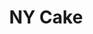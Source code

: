---
title: NY Cake 
type: portfolio
client: NY Cake
description: Assortment of print and graphic design projects
role: Communications Designer 
tools: Adobe Creative Suite    
category: communications-design
media: Graphic Design | Illustration | Digital Design | Marketing | Content Management 
dateStart: Winter 2016
dateEnd: Winter 2020
image: /projects/ny-cake/thumbnail.png
tags: Graphic Design, Illustration, Digital Design, Marketing, Content Management 
cModules: {
     moduleOne: { 
        item: image, 
        header: ,
        class: "col-xs-12 col-sm-12 col-md-5 col-lg-5 card-mockup",
        image: "/projects/ny-cake/nyc-show_front.png",
        style: "margin-left: auto;"
    },

    moduleTwo: { 
          item: image, 
        header: ,
        class: "col-xs-12 col-sm-12 col-md-5 col-lg-5 card-mockup",
        image: "/projects/ny-cake/nyc-show_back.png",
        style: "margin-right: auto;"
    },

    moduleThree: { 
        item: image, 
        header: ,
        class: "col-xs-12 col-sm-12 col-md-5 col-lg-5 card-mockup",
        image: "/projects/ny-cake/nyc-cafe_table-sign_front.png",
        style: "margin-left: auto;"
    },
    moduleFour: { 
        item: image, 
        header: ,
        class: "col-xs-12 col-sm-12 col-md-5 col-lg-5 card-mockup",
        image: "/projects/ny-cake/nyc-cafe_table-sign_back.png",
        style: "margin-right: auto;"
    },

    moduleFive: { 
       item: image, 
        header: ,
        class: "col-xs-12 col-sm-12 col-md-5 col-lg-5 card-mockup",
        image: "/projects/ny-cake/nyc-cafe_social-flyer_front.png",
        style: "margin-left: auto;"
    },
    moduleSix: { 
        item: image, 
        header: ,
        class: "col-xs-12 col-sm-12 col-md-5 col-lg-5 card-mockup",
        image: "/projects/ny-cake/nyc-cafe_social-flyer_back.png",
        style: "margin-right: auto;"
    },

    moduleSeven: { 
          item: image, 
        header: ,
        class: "col-xs-12 col-sm-12 col-md-5 col-lg-5 card-mockup",
        image: "/projects/ny-cake/nyc-academy_email-header_01.png",
        style: "margin-left: auto;"
    },

    moduleEight: { 
        item: image, 
        header: ,
        class: "col-xs-12 col-sm-12 col-md-5 col-lg-5 card-mockup",
        image: "/projects/ny-cake/nyc-academy_email-header_02.png",
        style: "margin-right: auto;"
    },
    moduleNine: { 
        item: image, 
        header: ,
        class: "col-xs-12 col-sm-12 col-md-5 col-lg-5 card-mockup",
        image: "/projects/ny-cake/nyc-academy_email-header_03.png",
        style: "margin: auto;"
    }
}

---